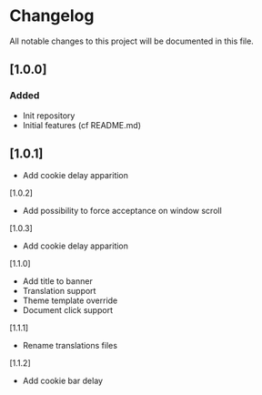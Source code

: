# Changelog
All notable changes to this project will be documented in this file.

## [1.0.0]
### Added
- Init repository
- Initial features (cf README.md)

## [1.0.1]
- Add cookie delay apparition

[1.0.2]
- Add possibility to force acceptance on window scroll

[1.0.3]
- Add cookie delay apparition

[1.1.0]
- Add title to banner
- Translation support
- Theme template override
- Document click support

[1.1.1]
- Rename translations files

[1.1.2]
- Add cookie bar delay